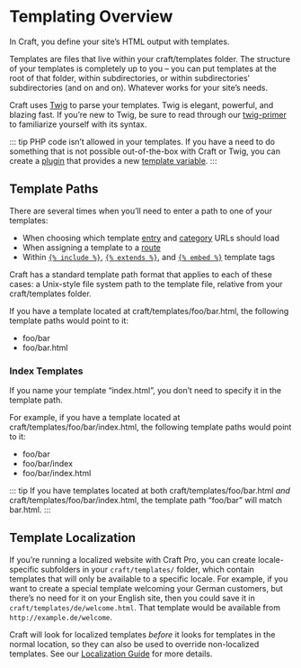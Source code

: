 # Templating Overview

In Craft, you define your site’s HTML output with templates.

Templates are files that live within your craft/templates folder. The structure of your templates is completely up to you – you can put templates at the root of that folder, within subdirectories, or within subdirectories’ subdirectories (and on and on). Whatever works for your site’s needs.

Craft uses [Twig](http://twig.sensiolabs.org/) to parse your templates. Twig is elegant, powerful, and blazing fast. If you’re new to Twig, be sure to read through our [twig-primer](twig-primer.md) to familiarize yourself with its syntax.

::: tip
PHP code isn’t allowed in your templates. If you have a need to do something that is not possible out-of-the-box with Craft or Twig, you can create a [plugin](plugins/introduction.md) that provides a new [template variable](plugins/variables.md).
:::

## Template Paths

There are several times when you’ll need to enter a path to one of your templates:

* When choosing which template [entry](sections-and-entries.md) and [category](categories.md) URLs should load
* When assigning a template to a [route](routing.md#dynamic-routes)
* Within [`{% include %}`](http://twig.sensiolabs.org/doc/tags/include.html), [`{% extends %}`](http://twig.sensiolabs.org/doc/tags/extends.html), and [`{% embed %}`](http://twig.sensiolabs.org/doc/tags/embed.html) template tags

Craft has a standard template path format that applies to each of these cases: a Unix-style file system path to the template file, relative from your craft/templates folder.

If you have a template located at craft/templates/foo/bar.html, the following template paths would point to it:

* foo/bar
* foo/bar.html

### Index Templates

If you name your template “index.html”, you don’t need to specify it in the template path.

For example, if you have a template located at craft/templates/foo/bar/index.html, the following template paths would point to it:

* foo/bar
* foo/bar/index
* foo/bar/index.html

::: tip
If you have templates located at both craft/templates/foo/bar.html *and* craft/templates/foo/bar/index.html, the template path “foo/bar” will match bar.html.
:::

## Template Localization

If you’re running a localized website with Craft Pro, you can create locale-specific subfolders in your `craft/templates/` folder, which contain templates that will only be available to a specific locale. For example, if you want to create a special template welcoming your German customers, but there’s no need for it on your English site, then you could save it in `craft/templates/de/welcome.html`. That template would be available from `http://example.de/welcome`.

Craft will look for localized templates _before_ it looks for templates in the normal location, so they can also be used to override non-localized templates. See our [Localization Guide](localization-guide.md) for more details.
